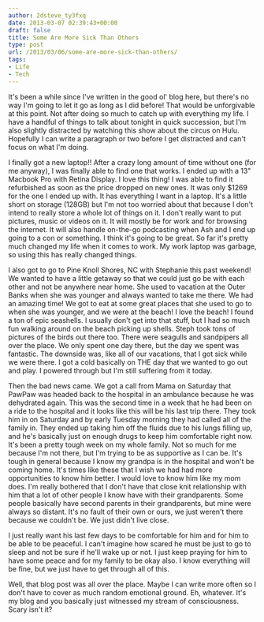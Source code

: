 ```yaml
---
author: 2dsteve_ty3fxq
date: 2013-03-07 02:39:43+00:00
draft: false
title: Some Are More Sick Than Others
type: post
url: /2013/03/06/some-are-more-sick-than-others/
tags:
- Life
- Tech
---
```


It's been a while since I've written in the good ol' blog here, but there's no way I'm going to let it go as long as I did before! That would be unforgivable at this point. Not after doing so much to catch up with everything my life. I have a handful of things to talk about tonight in quick succession, but I'm also slightly distracted by watching this show about the circus on Hulu. Hopefully I can write a paragraph or two before I get distracted and can't focus on what I'm doing.

I finally got a new laptop!! After a crazy long amount of time without one (for me anyway), I was finally able to find one that works. I ended up with a 13" Macbook Pro with Retina Display. I love this thing! I was able to find it refurbished as soon as the price dropped on new ones. It was only $1269 for the one I ended up with. It has everything I want in a laptop. It's a little short on storage (128GB) but I'm not too worried about that because I don't intend to really store a whole lot of things on it. I don't really want to put pictures, music or videos on it. It will mostly be for work and for browsing the internet. It will also handle on-the-go podcasting when Ash and I end up going to a con or something. I think it's going to be great. So far it's pretty much changed my life when it comes to work. My work laptop was garbage, so using this has really changed things.

I also got to go to Pine Knoll Shores, NC with Stephanie this past weekend! We wanted to have a little getaway so that we could just go be with each other and not be anywhere near home. She used to vacation at the Outer Banks when she was younger and always wanted to take me there. We had an amazing time! We got to eat at some great places that she used to go to when she was younger, and we were at the beach! I love the beach! I found a ton of epic seashells. I usually don't get into that stuff, but I had so much fun walking around on the beach picking up shells. Steph took tons of pictures of the birds out there too. There were seagulls and sandpipers all over the place. We only spent one day there, but the day we spent was fantastic. The downside was, like all of our vacations, that I got sick while we were there. I got a cold basically on THE day that we wanted to go out and play. I powered through but I'm still suffering from it today.

Then the bad news came. We got a call from Mama on Saturday that PawPaw was headed back to the hospital in an ambulance because he was dehydrated again. This was the second time in a week that he had been on a ride to the hospital and it looks like this will be his last trip there. They took him in on Saturday and by early Tuesday morning they had called all of the family in. They ended up taking him off the fluids due to his lungs filling up, and he's basically just on enough drugs to keep him comfortable right now. It's been a pretty tough week on my whole family. Not so much for me because I'm not there, but I'm trying to be as supportive as I can be. It's tough in general because I know my grandpa is in the hospital and won't be coming home. It's times like these that I wish we had had more opportunities to know him better. I would love to know him like my mom does. I'm really bothered that I don't have that close knit relationship with him that a lot of other people I know have with their grandparents. Some people basically have second parents in their grandparents, but mine were always so distant. It's no fault of their own or ours, we just weren't there because we couldn't be. We just didn't live close.

I just really want his last few days to be comfortable for him and for him to be able to be peaceful. I can't imagine how scared he must be just to go to sleep and not be sure if he'll wake up or not. I just keep praying for him to have some peace and for my family to be okay also. I know everything will be fine, but we just have to get through all of this.

Well, that blog post was all over the place. Maybe I can write more often so I don't have to cover as much random emotional ground. Eh, whatever. It's my blog and you basically just witnessed my stream of consciousness. Scary isn't it?
